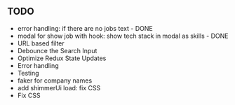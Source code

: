 ## TODO

- error handling: if there are no jobs text - DONE
- modal for show job with hook: show tech stack in modal as skills - DONE
- URL based filter
- Debounce the Search Input
- Optimize Redux State Updates
- Error handling
- Testing
- faker for company names
- add shimmerUi load: fix CSS
- Fix CSS
